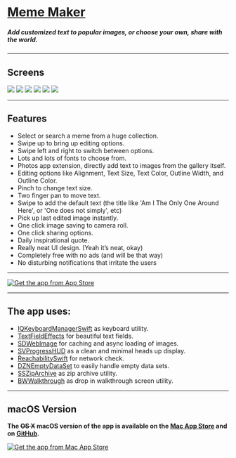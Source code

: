 # [Meme Maker](https://itunes.apple.com/app/id962121383)

##### Add customized text to popular images, or choose your own, share with the world.

--------------------
## Screens

[![](http://a5.mzstatic.com/us/r30/Purple20/v4/8b/f3/00/8bf30030-cb42-3cbd-7c67-f53503a713c8/screen322x572.jpeg)](https://itunes.apple.com/app/id962121383)
[![](http://a1.mzstatic.com/us/r30/Purple20/v4/eb/7b/2e/eb7b2e0b-5bdf-d996-44f2-fbc4adb8f253/screen322x572.jpeg)](https://itunes.apple.com/app/id962121383)
[![](http://a3.mzstatic.com/us/r30/Purple30/v4/64/57/b0/6457b004-ac61-86b0-5ac9-40b9eaa3e882/screen322x572.jpeg)](https://itunes.apple.com/app/id962121383)
[![](http://a1.mzstatic.com/us/r30/Purple20/v4/81/5c/8d/815c8de1-569f-f3bc-c639-2a2075911b8c/screen322x572.jpeg)](https://itunes.apple.com/app/id962121383)
[![](http://a3.mzstatic.com/us/r30/Purple18/v4/63/10/87/631087ff-5be3-a5ff-3983-f271e43fef1d/screen480x480.jpeg)](https://itunes.apple.com/app/id962121383)
[![](http://a2.mzstatic.com/us/r30/Purple20/v4/09/37/d3/0937d3af-7279-8989-f8e0-121e71040013/screen480x480.jpeg)](https://itunes.apple.com/app/id962121383)

--------------------
## Features

- Select or search a meme from a huge collection.
- Swipe up to bring up editing options.
- Swipe left and right to switch between options.
- Lots and lots of fonts to choose from.
- Photos app extension, directly add text to images from the gallery itself.
- Editing options like Alignment, Text Size, Text Color, Outline Width, and Outline Color.
- Pinch to change text size.
- Two finger pan to move text.
- Swipe to add the default text (the title like 'Am I The Only One Around Here', or 'One does not simply', etc)
- Pick up last edited image instantly.
- One click image saving to camera roll.
- One click sharing options.
- Daily inspirational quote.
- Really neat UI design. (Yeah it’s neat, okay)
- Completely free with no ads (and will be that way)
- No disturbing notifications that irritate the users

--------------------

[![Get the app from App Store](http://www.catan.com/images/stories/Elektronische_Spiele/iPhone_Catan/AppStore_klein_24.png)](https://itunes.apple.com/app/id962121383)

--------------------

## The app uses:

- [IQKeyboardManagerSwift](https://github.com/hackiftekhar/IQKeyboardManager) as keyboard utility.
- [TextFieldEffects](https://github.com/raulriera/TextFieldEffects) for beautiful text fields.
- [SDWebImage](https://github.com/rs/SDWebImage) for caching and async loading of images.
- [SVProgressHUD](https://github.com/SVProgressHUD/SVProgressHUD) as a clean and minimal heads up display. 
- [ReachabilitySwift](https://github.com/ashleymills/Reachability.swift) for network check.
- [DZNEmptyDataSet](https://github.com/dzenbot/DZNEmptyDataSet) to easily handle empty data sets.
- [SSZipArchive](https://github.com/soffes/ssziparchive) as zip archive utility.
- [BWWalkthrough](https://github.com/ariok/BWWalkthrough) as drop in walkthrough screen utility.

--------------------

## macOS Version

**The ~~OS X~~ macOS version of the app is available on the [Mac App Store](https://itunes.apple.com/app/id1132989104) and on [GitHub](https://github.com/MemeMaker/Meme-Maker-Mac).**

[![Get the app from Mac App Store](http://www.perfectdiettracker.com/wordpress/wp-content/uploads/2011/01/macappstore.png)](https://itunes.apple.com/app/id962121383)
